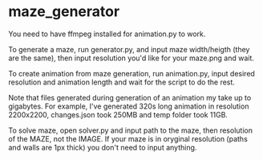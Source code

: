 # maze_generator
You need to have ffmpeg installed for animation.py to work.

To generate a maze, run generator.py, and input maze width/heigth (they are the same), then input resolution you'd like for your maze.png and wait.

To create animation from maze generation, run animation.py, input desired resolution and animation length and wait for the script to do the rest.

Note that files generated during generation of an animation my take up to gigabytes. For example, I've generated 320s long animation in resolution 2200x2200, changes.json took 250MB and temp folder took 11GB. 

To solve maze, open solver.py and input path to the maze, then resolution of the MAZE, not the IMAGE. If your maze is in oryginal resolution (paths and walls are 1px thick) you don't need to input anything.

